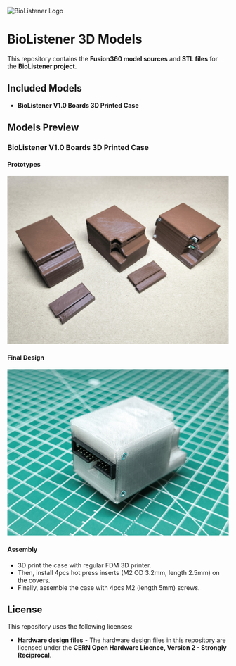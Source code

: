 ![BioListener Logo](data/images/BioListener_Logo_1920х200.jpg "BioListener Logo")

# BioListener 3D Models

This repository contains the **Fusion360 model sources** and **STL files** for the **BioListener project**.

## Included Models
- **BioListener V1.0 Boards 3D Printed Case**


## Models Preview

### BioListener V1.0 Boards 3D Printed Case

#### Prototypes

<p align="center">
  <img alt="BioListener V1.0 Boards 3D Printed Case Prototypes" src="data/images/BioListener_case_prototypes.jpg" width="600">
</p>

#### Final Design
<p align="center">
  <img alt="BioListener V1.0 Boards 3D Printed Case Final" src="data/images/BioListener_case_final_design.jpg" width="600">
</p>

#### Assembly
- 3D print the case with regular FDM 3D printer.  
- Then, install 4pcs hot press inserts (M2 OD 3.2mm, length 2.5mm) on the covers. 
- Finally, assemble the case with 4pcs M2 (length 5mm) screws.

## License

This repository uses the following licenses:
- **Hardware design files** - The hardware design files in this repository are licensed under the **CERN Open Hardware Licence, Version 2 - Strongly Reciprocal**. 
